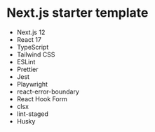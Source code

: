 # Next.js starter template

- Next.js 12
- React 17
- TypeScript
- Tailwind CSS
- ESLint
- Prettier
- Jest
- Playwright
- react-error-boundary
- React Hook Form
- clsx
- lint-staged
- Husky
